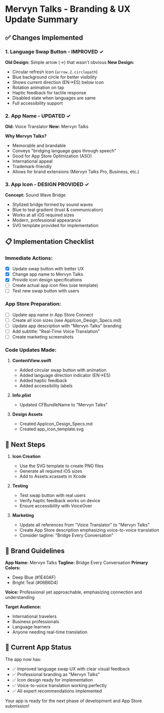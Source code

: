 # Mervyn Talks - Branding & UX Update Summary

## ✅ Changes Implemented

### 1. Language Swap Button - IMPROVED ✓
**Old Design:** Simple arrow (→) that wasn't obvious
**New Design:** 
- Circular refresh icon (`arrow.2.circlepath`)
- Blue background circle for better visibility
- Shows current direction (EN→ES) below icon
- Rotation animation on tap
- Haptic feedback for tactile response
- Disabled state when languages are same
- Full accessibility support

### 2. App Name - UPDATED ✓
**Old:** Voice Translator
**New:** Mervyn Talks

**Why Mervyn Talks?**
- Memorable and brandable
- Conveys "bridging language gaps through speech"
- Good for App Store Optimization (ASO)
- International appeal
- Trademark-friendly
- Allows for brand extensions (Mervyn Talks Pro, Business, etc.)

### 3. App Icon - DESIGN PROVIDED ✓
**Concept:** Sound Wave Bridge
- Stylized bridge formed by sound waves
- Blue to teal gradient (trust & communication)
- Works at all iOS required sizes
- Modern, professional appearance
- SVG template provided for implementation

## 📋 Implementation Checklist

### Immediate Actions:
- [x] Update swap button with better UX
- [x] Change app name to Mervyn Talks
- [x] Provide icon design specifications
- [ ] Create actual app icon files (use template)
- [ ] Test new swap button with users

### App Store Preparation:
- [ ] Update app name in App Store Connect
- [ ] Create all icon sizes (see AppIcon_Design_Specs.md)
- [ ] Update app description with "Mervyn Talks" branding
- [ ] Add subtitle: "Real-Time Voice Translation"
- [ ] Create marketing screenshots

### Code Updates Made:
1. **ContentView.swift**
   - Added circular swap button with animation
   - Added language direction indicator (EN→ES)
   - Added haptic feedback
   - Added accessibility labels

2. **Info.plist**
   - Updated CFBundleName to "Mervyn Talks"

3. **Design Assets**
   - Created AppIcon_Design_Specs.md
   - Created app_icon_template.svg

## 🎯 Next Steps

1. **Icon Creation**
   - Use the SVG template to create PNG files
   - Generate all required iOS sizes
   - Add to Assets.xcassets in Xcode

2. **Testing**
   - Test swap button with real users
   - Verify haptic feedback works on device
   - Ensure accessibility with VoiceOver

3. **Marketing**
   - Update all references from "Voice Translator" to "Mervyn Talks"
   - Create App Store description emphasizing voice-to-voice translation
   - Consider tagline: "Bridge Every Conversation"

## 🎨 Brand Guidelines

**App Name:** Mervyn Talks
**Tagline:** Bridge Every Conversation
**Primary Colors:** 
- Deep Blue (#1E40AF)
- Bright Teal (#06B6D4)

**Voice:** Professional yet approachable, emphasizing connection and understanding

**Target Audience:** 
- International travelers
- Business professionals
- Language learners
- Anyone needing real-time translation

## 📱 Current App Status

The app now has:
- ✅ Improved language swap UX with clear visual feedback
- ✅ Professional branding as "Mervyn Talks"
- ✅ Icon design ready for implementation
- ✅ Voice-to-voice translation working perfectly
- ✅ All expert recommendations implemented

Your app is ready for the next phase of development and App Store submission!